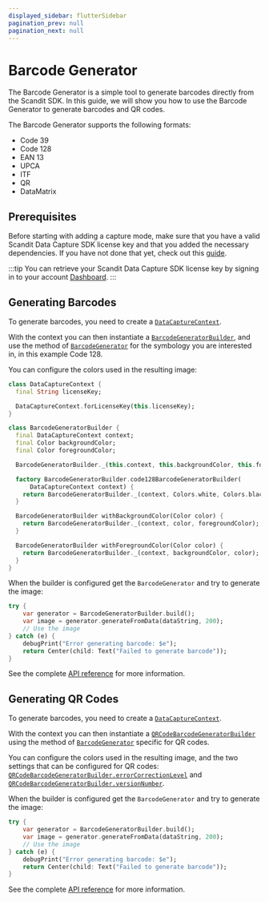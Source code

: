 ```yaml
---
displayed_sidebar: flutterSidebar
pagination_prev: null
pagination_next: null
---
```


# Barcode Generator

The Barcode Generator is a simple tool to generate barcodes directly from the Scandit SDK. In this guide, we will show you how to use the Barcode Generator to generate barcodes and QR codes. 

The Barcode Generator supports the following formats:

* Code 39
* Code 128
* EAN 13
* UPCA
* ITF
* QR
* DataMatrix

## Prerequisites

Before starting with adding a capture mode, make sure that you have a valid Scandit Data Capture SDK license key and that you added the necessary dependencies. If you have not done that yet, check out this [guide](/sdks/flutter/add-sdk).

:::tip
You can retrieve your Scandit Data Capture SDK license key by signing in to your account [Dashboard](https://ssl.scandit.com/dashboard/sign-in).
:::

## Generating Barcodes

To generate barcodes, you need to create a [`DataCaptureContext`](https://docs.scandit.com/data-capture-sdk/flutter/core/api/data-capture-context.html#class-scandit.datacapture.core.DataCaptureContext). 

With the context you can then instantiate a [`BarcodeGeneratorBuilder`](https://docs.scandit.com/data-capture-sdk/flutter/barcode-capture/api/barcode-generator-builder.html#class-scandit.datacapture.barcode.generator.BarcodeGeneratorBuilder), and use the method of [`BarcodeGenerator`](https://docs.scandit.com/data-capture-sdk/flutter/barcode-capture/api/barcode-generator.html#class-scandit.datacapture.barcode.generator.BarcodeGenerator) for the symbology you are interested in, in this example Code 128.

You can configure the colors used in the resulting image:

```dart
class DataCaptureContext {
  final String licenseKey;

  DataCaptureContext.forLicenseKey(this.licenseKey);
}

class BarcodeGeneratorBuilder {
  final DataCaptureContext context;
  final Color backgroundColor;
  final Color foregroundColor;

  BarcodeGeneratorBuilder._(this.context, this.backgroundColor, this.foregroundColor);

  factory BarcodeGeneratorBuilder.code128BarcodeGeneratorBuilder(
      DataCaptureContext context) {
    return BarcodeGeneratorBuilder._(context, Colors.white, Colors.black);
  }

  BarcodeGeneratorBuilder withBackgroundColor(Color color) {
    return BarcodeGeneratorBuilder._(context, color, foregroundColor);
  }

  BarcodeGeneratorBuilder withForegroundColor(Color color) {
    return BarcodeGeneratorBuilder._(context, backgroundColor, color);
  }
}
```

When the builder is configured get the `BarcodeGenerator` and try to generate the image:

```dart
try {
    var generator = BarcodeGeneratorBuilder.build();
    var image = generator.generateFromData(dataString, 200);
    // Use the image
} catch (e) {
    debugPrint("Error generating barcode: $e");
    return Center(child: Text("Failed to generate barcode"));
}
```

See the complete [API reference](https://docs.scandit.com/data-capture-sdk/flutter/barcode-capture/api/barcode-generator.html) for more information.

## Generating QR Codes

To generate barcodes, you need to create a [`DataCaptureContext`](https://docs.scandit.com/data-capture-sdk/flutter/core/api/data-capture-context.html#class-scandit.datacapture.core.DataCaptureContext). 

With the context you can then instantiate a [`QRCodeBarcodeGeneratorBuilder`](https://docs.scandit.com/data-capture-sdk/flutter/barcode-capture/api/barcode-generator-builder.html#class-scandit.datacapture.barcode.generator.QrCodeBarcodeGeneratorBuilder) using the method of [`BarcodeGenerator`](https://docs.scandit.com/data-capture-sdk/flutter/barcode-capture/api/barcode-generator.html#class-scandit.datacapture.barcode.generator.BarcodeGenerator) specific for QR codes.

You can configure the colors used in the resulting image, and the two settings that can be configured for QR codes: [`QRCodeBarcodeGeneratorBuilder.errorCorrectionLevel`](https://docs.scandit.com/data-capture-sdk/flutter/barcode-capture/api/barcode-generator-builder.html#method-scandit.datacapture.barcode.generator.QrCodeBarcodeGeneratorBuilder.WithErrorCorrectionLevel) and [`QRCodeBarcodeGeneratorBuilder.versionNumber`](https://docs.scandit.com/data-capture-sdk/flutter/barcode-capture/api/barcode-generator-builder.html#method-scandit.datacapture.barcode.generator.QrCodeBarcodeGeneratorBuilder.WithVersionNumber).

When the builder is configured get the `BarcodeGenerator` and try to generate the image:

```dart
try {
    var generator = BarcodeGeneratorBuilder.build();
    var image = generator.generateFromData(dataString, 200);
    // Use the image
} catch (e) {
    debugPrint("Error generating barcode: $e");
    return Center(child: Text("Failed to generate barcode"));
}
```

See the complete [API reference](https://docs.scandit.com/data-capture-sdk/flutter/barcode-capture/api/barcode-generator.html) for more information.

